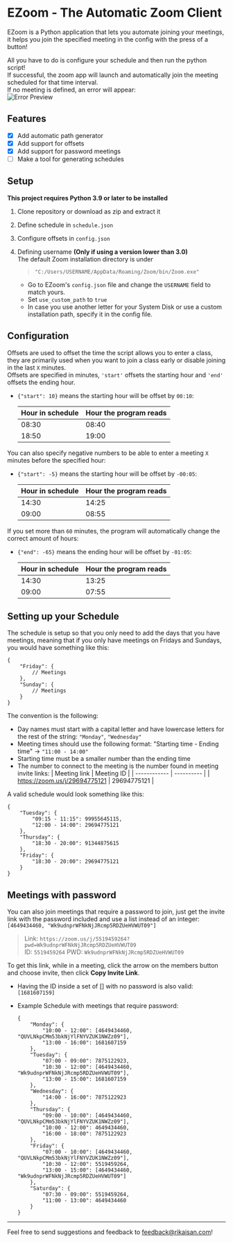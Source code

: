 # EZoom - The Automatic Zoom Client

EZoom is a Python application that lets you automate joining your meetings, it helps you join the specified meeting in the config with the press of a button!

All you have to do is configure your schedule and then run the python script!  
If successful, the zoom app will launch and automatically join the meeting scheduled for that time interval.  
If no meeting is defined, an error will appear:  
![Error Preview](https://i.imgur.com/gVdBKrV.png)

## Features

-   [x] Add automatic path generator
-   [x] Add support for offsets
-   [x] Add support for password meetings
-   [ ] Make a tool for generating schedules  

## Setup

**This project requires Python 3.9 or later to be installed**

1. Clone repository or download as zip and extract it
2. Define schedule in `schedule.json`
3. Configure offsets in `config.json`
4. Defining username **(Only if using a version lower than 3.0)**  
   The default Zoom installation directory is under

    > `"C:/Users/USERNAME/AppData/Roaming/Zoom/bin/Zoom.exe"`

    - Go to EZoom's `config.json` file and change the `USERNAME` field to match yours.
    - Set `use_custom_path` to `true`
    - In case you use another letter for your System Disk or use a custom installation path, specify it in the config file.

## Configuration

Offsets are used to offset the time the script allows you to enter a class, they are primarily used when you want to join a class early or disable joining in the last `X` minutes.  
Offsets are specified in minutes, `'start'` offsets the starting hour and `'end'` offsets the ending hour.

-   `{"start": 10}` means the starting hour will be offset by `00:10`:

    | Hour in schedule | Hour the program reads |
    | ---------------- | ---------------------- |
    | 08:30            | 08:40                  |
    | 18:50            | 19:00                  |

You can also specify negative numbers to be able to enter a meeting `X` minutes before the specified hour:

-   `{"start": -5}` means the starting hour will be offset by `-00:05`:

    | Hour in schedule | Hour the program reads |
    | ---------------- | ---------------------- |
    | 14:30            | 14:25                  |
    | 09:00            | 08:55                  |

If you set more than `60` minutes, the program will automatically change the correct amount of hours:

-   `{"end": -65}` means the ending hour will be offset by `-01:05`:

    | Hour in schedule | Hour the program reads |
    | ---------------- | ---------------------- |
    | 14:30            | 13:25                  |
    | 09:00            | 07:55                  |

## Setting up your Schedule

The schedule is setup so that you only need to add the days that you have meetings, meaning that if you only have meetings on Fridays and Sundays, you would have something like this:

```
{
	"Friday": {
		// Meetings
	},
	"Sunday": {
		// Meetings
	}
}
```

The convention is the following:

-   Day names must start with a capital letter and have lowercase letters for the rest of the string: `"Monday"`, `"Wednesday"`
-   Meeting times should use the following format: "Starting time - Ending time" -> `"11:00 - 14:00"`
-   Starting time must be a smaller number than the ending time
-   The number to connect to the meeting is the number found in meeting invite links:
    | Meeting link | Meeting ID |
    | ------------ | ---------- |
    | https://zoom.us/j/29694775121 | 29694775121 |

A valid schedule would look something like this:

```
{
	"Tuesday": {
		"09:15 - 11:15": 99955645115,
		"12:00 - 14:00": 29694775121
	},
	"Thursday": {
		"18:30 - 20:00": 91344875615
	},
	"Friday": {
		"18:30 - 20:00": 29694775121
	}
}
```

## Meetings with password

You can also join meetings that require a password to join, just get the invite link with the password included and use a list instead of an integer:  
`[4649434460, "Wk9udnprWFNkNjJRcmp5RDZUeHVWUT09"]`

> Link: `https://zoom.us/j/5519459264?pwd=Wk9udnprWFNkNjJRcmp5RDZUeHVWUT09`  
> ID: `5519459264` PWD: `Wk9udnprWFNkNjJRcmp5RDZUeHVWUT09`

To get this link, while in a meeting, click the arrow on the members button and choose invite, then click **Copy Invite Link**.

-   Having the ID inside a set of [] with no password is also valid: `[1681607159]`
-   Example Schedule with meetings that require password:

    ```
    {
    	"Monday": {
    		"10:00 - 12:00": [4649434460, "QUVLNkpCMm53bkNjYlFNYVZUK1NWZz09"],
    		"13:00 - 16:00": 1681607159
    	},
    	"Tuesday": {
    		"07:00 - 09:00": 7875122923,
    		"10:30 - 12:00": [4649434460, "Wk9udnprWFNkNjJRcmp5RDZUeHVWUT09"],
    		"13:00 - 15:00": 1681607159
    	},
    	"Wednesday": {
    		"14:00 - 16:00": 7875122923
    	},
    	"Thursday": {
    		"09:00 - 10:00": [4649434460, "QUVLNkpCMm53bkNjYlFNYVZUK1NWZz09"],
    		"10:00 - 12:00": 4649434460,
    		"16:00 - 18:00": 7875122923
    	},
    	"Friday": {
    		"07:00 - 10:00": [4649434460, "QUVLNkpCMm53bkNjYlFNYVZUK1NWZz09"],
    		"10:30 - 12:00": 5519459264,
    		"13:00 - 15:00": [4649434460, "Wk9udnprWFNkNjJRcmp5RDZUeHVWUT09"]
    	},
    	"Saturday": {
    		"07:30 - 09:00": 5519459264,
    		"11:00 - 13:00": 4649434460
    	}
    }
    ```

---

Feel free to send suggestions and feedback to feedback@rikaisan.com!
